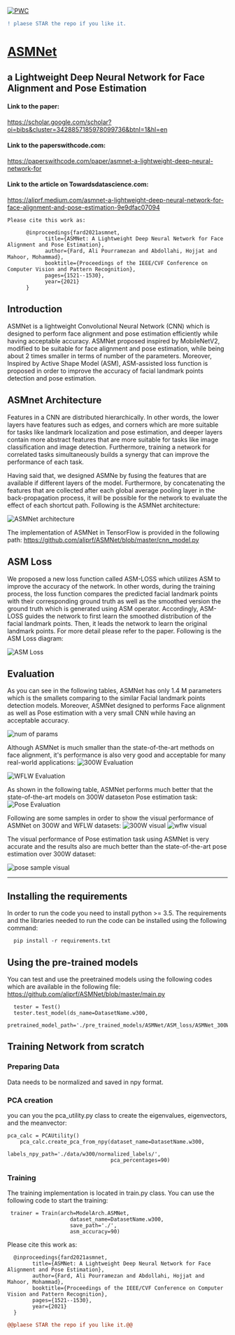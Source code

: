 [![PWC](https://img.shields.io/endpoint.svg?url=https://paperswithcode.com/badge/deep-active-shape-model-for-face-alignment/pose-estimation-on-300w-full)](https://paperswithcode.com/sota/pose-estimation-on-300w-full?p=deep-active-shape-model-for-face-alignment)

	
```diff
! plaese STAR the repo if you like it.
```

# [ASMNet](https://scholar.google.com/scholar?oi=bibs&cluster=3428857185978099736&btnI=1&hl=en)


## a Lightweight Deep Neural Network for Face Alignment and Pose Estimation

#### Link to the paper:
https://scholar.google.com/scholar?oi=bibs&cluster=3428857185978099736&btnI=1&hl=en

#### Link to the paperswithcode.com:
https://paperswithcode.com/paper/asmnet-a-lightweight-deep-neural-network-for

#### Link to the article on Towardsdatascience.com:
https://aliprf.medium.com/asmnet-a-lightweight-deep-neural-network-for-face-alignment-and-pose-estimation-9e9dfac07094

```
Please cite this work as:

      @inproceedings{fard2021asmnet,
            title={ASMNet: A Lightweight Deep Neural Network for Face Alignment and Pose Estimation},
            author={Fard, Ali Pourramezan and Abdollahi, Hojjat and Mahoor, Mohammad},
            booktitle={Proceedings of the IEEE/CVF Conference on Computer Vision and Pattern Recognition},
            pages={1521--1530},
            year={2021}
      }
```

## Introduction

 ASMNet is a lightweight Convolutional Neural Network (CNN) which is designed to perform face alignment and pose estimation efficiently while having acceptable accuracy. ASMNet proposed inspired by MobileNetV2, modified to be suitable for face alignment and pose
estimation, while being about 2 times smaller in terms of number of the parameters. Moreover, Inspired by Active Shape Model (ASM), ASM-assisted loss function is proposed in order to improve the accuracy of facial landmark points detection and pose estimation.

## ASMnet Architecture
 Features in a CNN are distributed hierarchically. In other words, the lower layers have features such as edges, and corners which are more suitable for tasks like landmark localization and pose estimation, and deeper layers contain more abstract features that are more suitable for tasks like image classification and image detection. Furthermore, training a network for correlated tasks simultaneously builds a synergy that can improve the performance of each task.

 Having said that, we designed ASMNe by fusing the features that are available if different layers of the model. Furthermore, by concatenating the features that are collected after each global average pooling layer in the back-propagation process, it will be possible for the network to evaluate the effect of each shortcut path. Following is the ASMNet architecture:

![ASMNet architecture](https://github.com/aliprf/ASMNet/blob/master/documents/graphical_items_in_paper/arch.png?raw=true)

The implementation of ASMNet in TensorFlow is provided in the following path:
https://github.com/aliprf/ASMNet/blob/master/cnn_model.py



## ASM Loss

We proposed a new loss function called ASM-LOSS which utilizes ASM to improve the accuracy of the network. In other words, during the training process, the loss function compares the predicted facial landmark points with their corresponding ground truth as well as the smoothed version the ground truth which is generated using ASM operator. Accordingly, ASM-LOSS guides the network to first learn the smoothed distribution of the facial landmark points. Then, it leads the network to learn the original landmark points. For more detail please refer to the paper.
Following is the ASM Loss diagram:

![ASM Loss](https://github.com/aliprf/ASMNet/blob/master/documents/graphical_items_in_paper/Lossfunction.png?raw=true)


## Evaluation

As you can see in the following tables, ASMNet has only 1.4 M parameters which is the smallets comparing to the similar Facial landmark points detection models. Moreover, ASMNet designed to performs Face alignment as well as Pose estimation with a very small CNN while having an acceptable accuracy. 

![num of params](https://github.com/aliprf/ASMNet/blob/master/documents/graphical_items_in_paper/num_params.png?raw=true)

Although ASMNet is much smaller than the state-of-the-art methods on face alignment, it's performance is also very good and acceptable for many real-world applications:
![300W Evaluation](https://github.com/aliprf/ASMNet/blob/master/documents/graphical_items_in_paper/300wEval.png?raw=true)

![WFLW Evaluation](https://github.com/aliprf/ASMNet/blob/master/documents/graphical_items_in_paper/wflwEval.png?raw=true)


As shown in the following table, ASMNet performs much better that the state-of-the-art models on 300W dataseton Pose estimation task:
![Pose Evaluation](https://github.com/aliprf/ASMNet/blob/master/documents/graphical_items_in_paper/poseEval.png?raw=true)


Following are some samples in order to show the visual performance of ASMNet on 300W and WFLW datasets:
![300W visual](https://github.com/aliprf/ASMNet/blob/master/documents/graphical_items_in_paper/300W.png?raw=true)
![wflw visual](https://github.com/aliprf/ASMNet/blob/master/documents/graphical_items_in_paper/wflw.png?raw=true)

The visual performance of Pose estimation task using ASMNet is very accurate and the results also are much better than the state-of-the-art pose estimation over 300W dataset:

![pose sample visual](https://github.com/aliprf/ASMNet/blob/master/documents/graphical_items_in_paper/posesample.png?raw=true)


----------------------------------------------------------------------------------------------------------------------------------
## Installing the requirements
In order to run the code you need to install python >= 3.5. 
The requirements and the libraries needed to run the code can be installed using the following command:

```
  pip install -r requirements.txt
```


## Using the pre-trained models
You can test and use the preetrained models using the following codes which are available in the following file:
  https://github.com/aliprf/ASMNet/blob/master/main.py
  
```
  tester = Test()
  tester.test_model(ds_name=DatasetName.w300,
                      pretrained_model_path='./pre_trained_models/ASMNet/ASM_loss/ASMNet_300W_ASMLoss.h5')
```


## Training Network from scratch


### Preparing Data
Data needs to be normalized and saved in npy format. 

### PCA creation
you can you the pca_utility.py class to create the eigenvalues, eigenvectors, and the meanvector:
```
pca_calc = PCAUtility()
    pca_calc.create_pca_from_npy(dataset_name=DatasetName.w300,
                                 labels_npy_path='./data/w300/normalized_labels/',
                                 pca_percentages=90)
```
### Training 
The training implementation is located in train.py class. You can use the following code to start the training:

```
 trainer = Train(arch=ModelArch.ASMNet,
                    dataset_name=DatasetName.w300,
                    save_path='./',
                    asm_accuracy=90)
```


Please cite this work as:

      @inproceedings{fard2021asmnet,
            title={ASMNet: A Lightweight Deep Neural Network for Face Alignment and Pose Estimation},
            author={Fard, Ali Pourramezan and Abdollahi, Hojjat and Mahoor, Mohammad},
            booktitle={Proceedings of the IEEE/CVF Conference on Computer Vision and Pattern Recognition},
            pages={1521--1530},
            year={2021}
      }

```diff
@@plaese STAR the repo if you like it.@@
```
